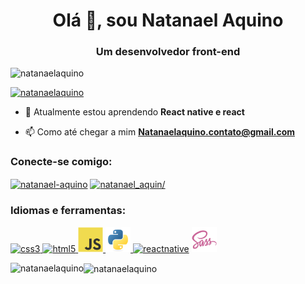 <h1 align="center">Olá 👋, sou Natanael Aquino</h1>
<h3 align="center">Um desenvolvedor front-end</h3>

<p align="left"> <img src=" https://komarev.com/ghpvc/?username=natanaelaquino&label=Profile%20views&color=0e75b6&style=flat" alt="natanaelaquino" /> </p>

<p align="left"> <a href="https:/ /github.com/ryo-ma/github-profile-trophy"><img src="https://github-profile-trophy.vercel.app/?username=natanaelaquino" alt="natanaelaquino" /></a > </p>

- 🌱 Atualmente estou aprendendo **React native e react**

- 📫 Como até chegar a mim **Natanaelaquino.contato@gmail.com**

<h3 align="left">Conecte-se comigo:</h3>
<p align="esquerda">
<a href="https://linkedin.com/in/natanael-aquino" target="blank"><img align="center" src="https://raw.githubusercontent.com/rahuldkjain/github-profile -readme-generator/master/src/images/icons/Social/linked-in-alt.svg" alt="natanael-aquino" height="30" width="40" /></a>
<a href= "https://instagram.com/natanael_aquin/" target="blank"><img align="center" src="https://raw.githubusercontent.com/rahuldkjain/github-profile-readme-generator/master/ src/images/icons/Social/instagram.svg" alt="natanael_aquin/" height="30" width="40" /></a>
</p>

<h3 align="left">Idiomas e ferramentas: </h3>
<p align="left"> <a href="https://www.w3schools.com/css/" target="_blank" rel="noreferrer"> <img src="https://raw.githubusercontent. com/devicons/devicon/master/icons/css3/css3-original-wordmark.svg" alt="css3" width="40" height="40"/> </a> <a href="https:// www.w3.org/html/" target="_blank" rel="noreferrer"> <img src="https://raw.githubusercontent.com/devicons/devicon/master/icons/html5/html5-original-wordmark .svg" alt="html5" width="40" height="40"/> </a> <a href="https://developer.mozilla.org/en-US/docs/Web/JavaScript" target ="_blank" rel="noreferrer"> <img src="https://raw.githubusercontent.com/devicons/devicon/master/icons/javascript/javascript-original.svg" alt="javascript" width="40" height="40"/ > </a> <a href="https://www.python.org" target="_blank" rel="noreferrer"> <img src="https://raw.githubusercontent.com/devicons/devicon/ master/icons/python/python-original.svg" alt="python" width="40" height="40"/> </a> <a href="https://reactnative.dev/" target=" _blank" rel="noreferrer"> <img src="https://reactnative.dev/img/header_logo.svg" alt="reactnative" width="40" height="40"/></a> <a href="https://sass-lang.com" target="_blank" rel="noreferrer"> <img src="https://raw.githubusercontent.com/devicons/devicon/master /icons/sass/sass-original.svg" alt="sass" width="40" height="40"/> </a> </p>

<p><img align="left" src="https://github-readme-stats.vercel.app/api/top-langs?username=natanaelaquino&show_icons=true&locale=en&layout=compact" alt="natanaelaquino" /> </p>

<p> <img align="center" src="https://github-readme-stats.vercel.app/api?username=natanaelaquino&show_icons=true&locale=en" alt="natanaelaquino" /> </p>

